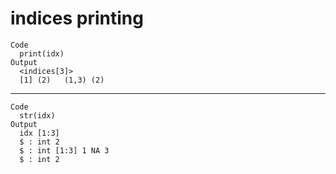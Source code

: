 # indices printing

    Code
      print(idx)
    Output
      <indices[3]>
      [1] (2)   (1,3) (2)  

---

    Code
      str(idx)
    Output
      idx [1:3] 
      $ : int 2
      $ : int [1:3] 1 NA 3
      $ : int 2

